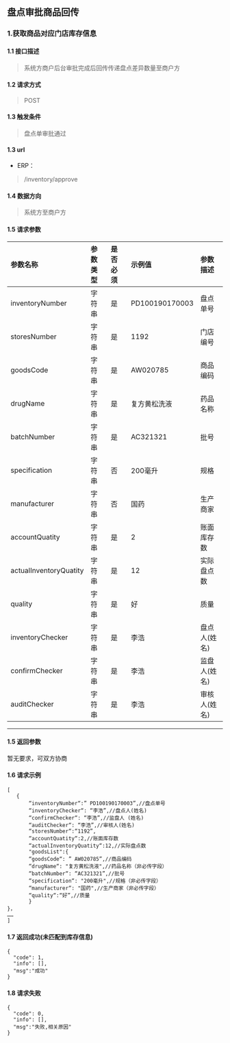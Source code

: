 ## 盘点审批商品回传
### 1.获取商品对应门店库存信息
#### 1.1 接口描述
> 系统方商户后台审批完成后回传传递盘点差异数量至商户方
#### 1.2 请求方式
> POST
#### 1.3 触发条件
> 盘点单审批通过
#### 1.3 url
* ERP：
> /inventory/approve
#### 1.4 数据方向
> 系统方至商户方
#### 1.5 请求参数
| 参数名称 | 参数类型 | 是否必须 | 示例值 | 参数描述  |
| :---         |     :---      |     :--- | :--- | :--- |
| inventoryNumber   | 字符串     | 是    | PD100190170003    | 盘点单号 |
| storesNumber   | 字符串    | 是    | 1192    | 门店编号 |
| goodsCode   | 字符串    | 是    | AW020785    | 商品编码 |
| drugName   | 字符串    | 是    | 复方黄松洗液    | 药品名称 |
| batchNumber   | 字符串    | 是    | AC321321    | 批号 |
| specification   | 字符串    | 否    | 200毫升    | 规格 |
| manufacturer   | 字符串    | 否    | 国药    | 生产商家 |
| accountQuatity   | 字符串    | 是    | 2   | 账面库存数 |
| actualInventoryQuatity   | 字符串    | 是    | 12    | 实际盘点数 |
| quality   | 字符串    | 是    | 好    | 质量 |
| inventoryChecker   | 字符串    | 是    | 李浩    | 盘点人(姓名) |
| confirmChecker   | 字符串    | 是    | 李浩    | 监盘人(姓名) |
| auditChecker   | 字符串    | 是    | 李浩   | 审核人(姓名) |
--------------------- 
#### 1.5 返回参数
暂无要求，可双方协商
#### 1.6 请求示例
 ``` 
[
	{
		“inventoryNumber“:” PD100190170003”,//盘点单号
		“inventoryChecker“: “李浩”,//盘点人(姓名)
		“confirmChecker“: “李浩”,//监盘人 (姓名)
		“auditChecker“: “李浩”,//审核人(姓名)
		“storesNumber“:“1192”,
		“accountQuatity“:2,//账面库存数
		“actualInventoryQuatity“:12,//实际盘点数
		"goodsList":{
		“goodsCode“: ” AW020785”,//商品编码
		“drugName“: "复方黄松洗液",//药品名称（非必传字段）
		“batchNumber“: “AC321321”,//批号
		“specification“: "200毫升",//规格（非必传字段）
		“manufacturer“: "国药",//生产商家（非必传字段）
		“quality“:“好”,//质量
		}
}，
……
]
```
#### 1.7 返回成功(未匹配到库存信息)
```
{
  "code": 1,
  "info": [],
  "msg":"成功"
}
```
#### 1.8 请求失败
```
{
  "code": 0,
  "info": [],
  "msg":"失败,相关原因"
}
```


